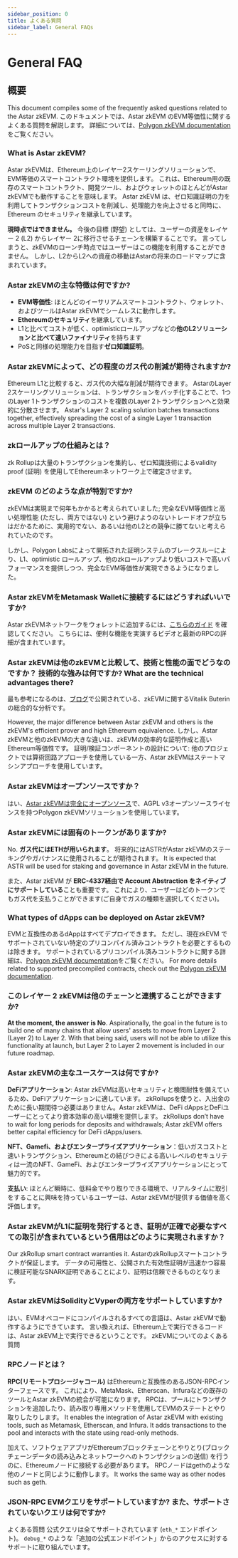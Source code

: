 ```yaml
---
sidebar_position: 0
title: よくある質問
sidebar_label: General FAQs
---
```


# General FAQ

## 概要

This document compiles some of the frequently asked questions related to the Astar zkEVM. このドキュメントでは、Astar zkEVM のEVM等価性に関するよくある質問を解説します。 詳細については、[Polygon zkEVM documentation](https://wiki.polygon.technology/docs/category/zkevm-protocol/)をご覧ください。

### What is Astar zkEVM?

Astar zkEVMは、Ethereum上のレイヤー2スケーリングソリューションで、EVM等価のスマートコントラクト環境を提供します。 これは、Ethereum用の既存のスマートコントラクト、開発ツール、およびウォレットのほとんどがAstar zkEVMでも動作することを意味します。 Astar zkEVM は、ゼロ知識証明の力を利用してトランザクションコストを削減し、処理能力を向上させると同時に、Ethereum のセキュリティを継承しています。

**現時点ではできません。** 今後の目標 (野望) としては、ユーザーの資産をレイヤー 2 (L2) からレイヤー 2に移行させるチェーンを構築することです。 言ってしまうと、zkEVMのローンチ時点ではユーザーはこの機能を利用することができません。 しかし、L2からL2への資産の移動はAstarの将来のロードマップに含まれています。

### Astar zkEVMの主な特徴は何ですか?

- **EVM等価性**: ほとんどのイーサリアムスマートコントラクト、ウォレット、およびツールはAstar zkEVMでシームレスに動作します。
- **Ethereumのセキュリティ**を継承しています。
- L1と比べてコストが低く、optimisticロールアップなどの**他のL2ソリューションと比べて速いファイナリティ**を持ちます
- PoSと同様の処理能力を目指す**ゼロ知識証明**。

### Astar zkEVMによって、どの程度のガス代の削減が期待されますか?

Ethereum L1と比較すると、ガス代の大幅な削減が期待できます。 AstarのLayer 2スケーリングソリューションは、トランザクションをバッチ化することで、1つのLayer 1トランザクションのコストを複数のLayer 2トランザクションへと効果的に分散させます。 Astar's Layer 2 scaling solution batches transactions together, effectively spreading the cost of a single Layer 1 transaction across multiple Layer 2 transactions.

### zkロールアップの仕組みとは？

zk Rollupは大量のトランザクションを集約し、ゼロ知識技術によるvalidity proof (証明) を使用してEthereumネットワーク上で確定させます。

### zkEVM のどのような点が特別ですか?

zkEVMは実現まで何年もかかると考えられていました; 完全なEVM等価性と高い処理性能 (ただし、両方ではない) という避けようのないトレードオフが立ちはだかるために、実用的でない、あるいは他のL2との競争に勝てないと考えられていたのです。

しかし、Polygon Labsによって開拓された証明システムのブレークスルーにより、L1、optimistic ロールアップ、他のzkロールアップより低いコストで高いパフォーマンスを提供しつつ、完全なEVM等価性が実現できるようになりました。

### Astar zkEVMをMetamask Walletに接続するにはどうすればいいですか?

Astar zkEVMネットワークをウォレットに追加するには、[こちらのガイド](../quickstart.md) を確認してください。 こちらには、便利な機能を実演するビデオと最新のRPCの詳細が含まれています。

### Astar zkEVMは他のzkEVMと比較して、技術と性能の面でどうなのですか？ 技術的な強みは何ですか? What are the technical advantages there?

最も参考になるのは、[ブログ](https://vitalik.ca/general/2022/08/04/zkevm.html)で公開されている、zkEVMに関するVitalik Buterinの総合的な分析です。

However, the major difference between Astar zkEVM and others is the zkEVM's efficient prover and high Ethereum equivalence. しかし、Astar zkEVMと他のzkEVMの大きな違いは、zkEVMの効率的な証明作成と高いEthereum等価性です。 証明/検証コンポーネントの設計について: 他のプロジェクトでは算術回路アプローチを使用している一方、Astar zkEVMはステートマシンアプローチを使用しています。

### Astar zkEVMはオープンソースですか？

はい、[Astar zkEVMは完全にオープンソース](https://polygon.technology/blog/polygon-zkevm-is-now-fully-open-source)で、AGPL v3オープンソースライセンスを持つPolygon zkEVMソリューションを使用しています。

### Astar zkEVMには固有のトークンがありますか?

No. **ガス代にはETHが用いられます**。 将来的にはASTRがAstar zkEVMのステーキングやガバナンスに使用されることが期待されます。 It is expected that ASTR will be used for staking and governance in Astar zkEVM in the future.

また、Astar zkEVM が **ERC-4337経由で Account Abstraction をネイティブにサポートしている**ことも重要です。 これにより、ユーザーはどのトークンでもガス代を支払うことができます(ご自身でガスの種類を選択してください)。

### What types of dApps can be deployed on Astar zkEVM?

EVMと互換性のあるdAppはすべてデプロイできます。 ただし、現在zkEVM でサポートされていない特定のプリコンパイル済みコントラクトを必要とするものは除きます。 サポートされているプリコンパイル済みコントラクトに関する詳細は、[Polygon zkEVM documentation](https://wiki.polygon.technology/docs/category/zkevm-protocol/)をご覧ください。 For more details related to supported precompiled contracts, check out the [Polygon zkEVM documentation](https://wiki.polygon.technology/docs/category/zkevm-protocol/).

### このレイヤー 2 zkEVMは他のチェーンと連携することができますか?

**At the moment, the answer is No**. Aspirationally, the goal in the future is to build one of many chains that allow users' assets to move from Layer 2 (Layer 2) to Layer 2. With that being said, users will not be able to utilize this functionality at launch, but Layer 2 to Layer 2 movement is included in our future roadmap.

### Astar zkEVMの主なユースケースは何ですか?

**DeFiアプリケーション**: Astar zkEVMは高いセキュリティと検閲耐性を備えているため、DeFiアプリケーションに適しています。 zkRollupsを使うと、入出金のために長い期間待つ必要はありません。Astar zkEVMは、DeFi dAppsとDeFiユーザーにとってより資本効率の高い環境を提供します。 zkRollups don’t have to wait for long periods for deposits and withdrawals; Astar zkEVM offers better capital efficiency for DeFi dApps/users.

**NFT、Gamefi、およびエンタープライズアプリケーション**：低いガスコストと速いトランザクション、Ethereumとの結びつきによる高いレベルのセキュリティは一流のNFT、GameFi、およびエンタープライズアプリケーションにとって魅力的です。

**支払い**: ほとんど瞬時に、低料金でやり取りできる環境で、リアルタイムに取引をすることに興味を持っているユーザーは、Astar zkEVMが提供する価値を高く評価します。

### Astar zkEVMがL1に証明を発行するとき、証明が正確で必要なすべての取引が含まれているという信用はどのように実現されますか？

Our zkRollup smart contract warranties it. AstarのzkRollupスマートコントラクトが保証します。 データの可用性と、公開された有効性証明が迅速かつ容易に検証可能なSNARK証明であることにより、証明は信頼できるものとなります。

### Astar zkEVMはSolidityとVyperの両方をサポートしていますか?

はい、EVMオペコードにコンパイルされるすべての言語は、Astar zkEVMで動作するようにできています。 言い換えれば、Ethereum上で実行できるコードは、Astar zkEVM上で実行できるということです。 zkEVMについてのよくある質問

### RPCノードとは？

**RPC(リモートプロシージャコール)** はEthereumと互換性のあるJSON-RPCインターフェースです。 これにより、MetaMask、Etherscan、Infuraなどの既存のツールとAstar zkEVMの統合が可能になります。 RPCは、プールにトランザクションを追加したり、読み取り専用メソッドを使用してEVMのステートとやり取りしたりします。 It enables the integration of Astar zkEVM with existing tools, such as Metamask, Etherscan, and Infura. It adds transactions to the pool and interacts with the state using read-only methods.

加えて、ソフトウェアアプリがEthereumブロックチェーンとやりとり(ブロックチェーンデータの読み込みとネットワークへのトランザクションの送信) を行うのに、Ethereumノードに接続する必要があります。 RPCノードはgethのような他のノードと同じように動作します。 It works the same way as other nodes such as geth.

### JSON-RPC EVMクエリをサポートしていますか? また、サポートされていないクエリは何ですか?

よくある質問 公式クエリは全てサポートされています (`eth_*` エンドポイント)。 `debug_*` のような「追加の公式エンドポイント」からのアクセスに対するサポートに取り組んでいます。
